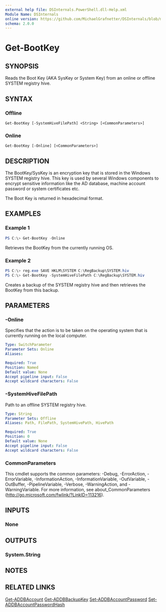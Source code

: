 ```yaml
---
external help file: DSInternals.PowerShell.dll-Help.xml
Module Name: DSInternals
online version: https://github.com/MichaelGrafnetter/DSInternals/blob/master/Documentation/PowerShell/Get-BootKey.md
schema: 2.0.0
---
```


# Get-BootKey

## SYNOPSIS
Reads the Boot Key (AKA SysKey or System Key) from an online or offline SYSTEM registry hive.

## SYNTAX

### Offline
```
Get-BootKey [-SystemHiveFilePath] <String> [<CommonParameters>]
```

### Online
```
Get-BootKey [-Online] [<CommonParameters>]
```

## DESCRIPTION
The BootKey/SysKey is an encryption key that is stored in the Windows SYSTEM registry hive. This key is used by several Windows components to encrypt sensitive information like the AD database, machine account password or system certificates etc.

The Boot Key is returned in hexadecimal format.

## EXAMPLES

### Example 1
```powershell
PS C:\> Get-BootKey -Online
```

Retrieves the BootKey from the currently running OS.

### Example 2
```powershell
PS C:\> reg.exe SAVE HKLM\SYSTEM C:\RegBackup\SYSTEM.hiv
PS C:\> Get-BootKey -SystemHiveFilePath C:\RegBackup\SYSTEM.hiv
```

Creates a backup of the SYSTEM registry hive and then retrieves the BootKey from this backup. 

## PARAMETERS

### -Online
Specifies that the action is to be taken on the operating system that is currently running on the local computer.

```yaml
Type: SwitchParameter
Parameter Sets: Online
Aliases:

Required: True
Position: Named
Default value: None
Accept pipeline input: False
Accept wildcard characters: False
```

### -SystemHiveFilePath
Path to an offline SYSTEM registry hive.

```yaml
Type: String
Parameter Sets: Offline
Aliases: Path, FilePath, SystemHivePath, HivePath

Required: True
Position: 0
Default value: None
Accept pipeline input: False
Accept wildcard characters: False
```

### CommonParameters
This cmdlet supports the common parameters: -Debug, -ErrorAction, -ErrorVariable, -InformationAction, -InformationVariable, -OutVariable, -OutBuffer, -PipelineVariable, -Verbose, -WarningAction, and -WarningVariable. For more information, see about_CommonParameters (http://go.microsoft.com/fwlink/?LinkID=113216).

## INPUTS

### None
## OUTPUTS

### System.String
## NOTES

## RELATED LINKS

[Get-ADDBAccount](Get-ADDBAccount.md)
[Get-ADDBBackupKey](Get-ADDBBackupKey.md)
[Set-ADDBAccountPassword](Set-ADDBAccountPassword.md)
[Set-ADDBAccountPasswordHash](Set-ADDBAccountPasswordHash.md)